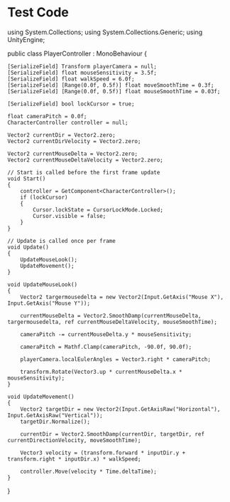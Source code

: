 # Test Code
using System.Collections;
using System.Collections.Generic;
using UnityEngine;

public class PlayerController : MonoBehaviour
{

    [SerializeField] Transform playerCamera = null;
    [SerializeField] float mouseSensitivity = 3.5f;
    [SerializeField] float walkSpeed = 6.0f;
    [SerializeField] [Range(0.0f, 0.5f)] float moveSmoothTime = 0.3f;
    [SerializeField] [Range(0.0f, 0.5f)] float mouseSmoothTime = 0.03f;

    [SerializeField] bool lockCursor = true;

    float cameraPitch = 0.0f;
    CharacterController controller = null;

    Vector2 currentDir = Vector2.zero;
    Vector2 currentDirVelocity = Vector2.zero;

    Vector2 currentMouseDelta = Vector2.zero;
    Vector2 currentMouseDeltaVelocity = Vector2.zero;

    // Start is called before the first frame update
    void Start()
    {
        controller = GetComponent<CharacterController>();
        if (lockCursor)
        {
            Cursor.lockState = CursorLockMode.Locked;
            Cursor.visible = false;
        }
    }

    // Update is called once per frame
    void Update()
    {
        UpdateMouseLook();
        UpdateMovement();
    }

    void UpdateMouseLook()
    {
        Vector2 targermousedelta = new Vector2(Input.GetAxis("Mouse X"), Input.GetAxis("Mouse Y"));

        currentMouseDelta = Vector2.SmoothDamp(currentMouseDelta, targermousedelta, ref currentMouseDeltaVelocity, mouseSmoothTime);

        cameraPitch -= currentMouseDelta.y * mouseSensitivity;

        cameraPitch = Mathf.Clamp(cameraPitch, -90.0f, 90.0f);

        playerCamera.localEulerAngles = Vector3.right * cameraPitch;

        transform.Rotate(Vector3.up * currentMouseDelta.x * mouseSensitivity);
    }

    void UpdateMovement()
    {
        Vector2 targetDir = new Vector2(Input.GetAxisRaw("Horizontal"), Input.GetAxisRaw("Vertical"));
        targetDir.Normalize();

        currentDir = Vector2.SmoothDamp(currentDir, targetDir, ref currentDirectionVelocity, moveSmoothTime);

        Vector3 velocity = (transform.forward * inputDir.y + transform.right * inputDir.x) * walkSpeed;

        controller.Move(velocity * Time.deltaTime);
    }
}

